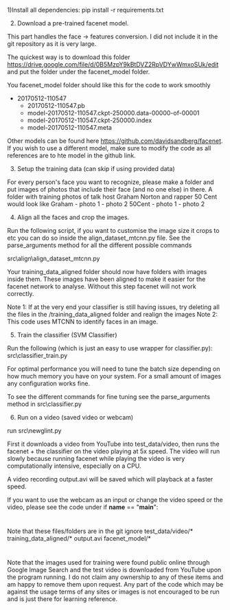 1)Install all dependencies:
pip install -r requirements.txt

2) Download a pre-trained facenet model.

This part handles the face -> features conversion. I did not include it in the git repository as it is very large.

The quickest way is to download this folder https://drive.google.com/file/d/0B5MzpY9kBtDVZ2RpVDYwWmxoSUk/edit
and put the folder under the facenet_model folder.


You facenet_model folder should like this for the code to work smoothly
- 20170512-110547
    - 20170512-110547.pb
    - model-20170512-110547.ckpt-250000.data-00000-of-00001
    - model-20170512-110547.ckpt-250000.index
    - model-20170512-110547.meta

Other models can be found here https://github.com/davidsandberg/facenet.
If you wish to use a different model, make sure to modify the code as all references are to hte model in the github link.


3) Setup the training data (can skip if using provided data)

For every person's face you want to recognize, please make a folder and put images of photos that include their face (and no one else) in there.
A folder with training photos of talk host Graham Norton and rapper 50 Cent would look like
Graham
	- photo 1
	- photo 2
50Cent
    - photo 1
    - photo 2


4) Align all the faces and crop the images.

Run the following script, if you want to customise the image size it crops to etc you can do so inside the align_dataset_mtcnn.py file.
See the parse_arguments method for all the different possible commands

src\align\align_dataset_mtcnn.py

Your training_data_aligned folder should now have folders with images inside them. These images have been aligned to make it easier for the facenet network to analyse.
Without this step facenet will not work correctly.

Note 1: If at the very end your classifier is still having issues, try deleting all the files in the /training_data_aligned folder and realign the images
Note 2: This code uses MTCNN to identify faces in an image.

5) Train the classifier (SVM Classifier)

Run the following (which is just an easy to use wrapper for classifier.py):
src\classifier_train.py

For optimal performance you will need to tune the batch size depending on how much memory you have on your system.
For a small amount of images any configuration works fine.

To see the different commands for fine tuning see the parse_arguments method in src\classifier.py

6) Run on a video (saved video or webcam)

run src\newglint.py

First it downloads a video from YouTube into test_data/video, then runs the facenet + the classifier on the video playing at 5x speed.
The video will run slowly because running facenet while playing the video is very computationally intensive, especially on a CPU.

A video recording output.avi will be saved which will playback at a faster speed.

If you want to use the webcam as an input or change the video speed or the video, please see the code under
if __name__ == "__main__":



# #
Note that these files/folders are in the git ignore
test_data/video/*
training_data_aligned/*
output.avi
facenet_model/*

# #
Note that the images used for training were found public online through Google Image Search and the test video is downloaded from YouTube upon the program running.
I do not claim any ownership to any of these items and am happy to remove them upon request. Any part of the code which may be against the usage terms of any sites or images is not encouraged to be run and is just there for learning reference.